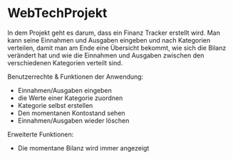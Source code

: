 # WebTechProjekt
In dem Projekt geht es darum, dass ein Finanz Tracker erstellt wird. 
Man kann seine Einnahmen und Ausgaben eingeben und nach Kategorien verteilen, damit man am Ende eine Übersicht bekommt, 
wie sich die Bilanz verändert hat und wie die Einnahmen und
Ausgaben zwischen den verschiedenen Kategorien verteilt sind.

Benutzerrechte & Funktionen der Anwendung:
- Einnahmen/Ausgaben eingeben
- die Werte einer Kategorie zuordnen
- Kategorie selbst erstellen
- Den momentanen Kontostand sehen
- Einnahmen/Ausgaben wieder löschen

Erweiterte Funktionen:
- Die momentane Bilanz wird immer angezeigt
